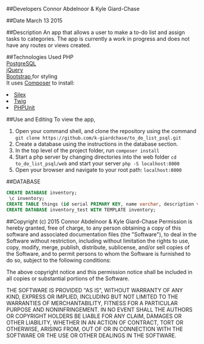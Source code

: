 ##Developers
Connor Abdelnoor & Kyle Giard-Chase

##Date
March 13 2015

##Description
An app that allows a user to make a to-do list and assign tasks to categories. The app is currently a work in progress and does not have any routes or views created.

##Technologies Used
PHP <br>
<a href='http://www.postgresql.org/'>PostgreSQL</a> <br>
<a href='https://developers.google.com/speed/libraries/'>jQuery</a> <br>
<a href='http://getbootstrap.com/'>Bootstrap </a>for styling <br>
It uses <a href='https://getcomposer.org/'>Composer</a> to install:
<li>
<a href='http://silex.sensiolabs.org/'>Silex</a>
</li>
<li><a href='http://twig.sensiolabs.org/'>Twig</a></li>
<li><a href='https://phpunit.de/'>PHPUnit</a></li>

##Use and Editing
To view the app,<br>
1. Open your command shell, and clone the repository using the command `git clone https://github.com/k-giardchase/to_do_list_psql.git`<br>
2. Create a database using the instructions in the database section.
3. In the top level of the project folder, run `composer install`<br>
4. Start a php server by changing directories into the web folder `cd to_do_list_psql/web`
and start your server `php -S localhost:8000`<br>
5. Open your browser and navigate to your root path: `localhost:8000`

##DATABASE
```sql
CREATE DATABASE inventory;
 \c inventory;
CREATE TABLE things (id serial PRIMARY KEY, name varchar, description varchar, keep bool);
CREATE DATABASE inventory_test WITH TEMPLATE inventory;
```

##Copyright (c) 2015 Connor Abdelnoor & Kyle Giard-Chase
Permission is hereby granted, free of charge, to any person obtaining a copy
of this software and associated documentation files (the "Software"), to deal
in the Software without restriction, including without limitation the rights
to use, copy, modify, merge, publish, distribute, sublicense, and/or sell
copies of the Software, and to permit persons to whom the Software is
furnished to do so, subject to the following conditions:

The above copyright notice and this permission notice shall be included in
all copies or substantial portions of the Software.

THE SOFTWARE IS PROVIDED "AS IS", WITHOUT WARRANTY OF ANY KIND, EXPRESS OR
IMPLIED, INCLUDING BUT NOT LIMITED TO THE WARRANTIES OF MERCHANTABILITY,
FITNESS FOR A PARTICULAR PURPOSE AND NONINFRINGEMENT. IN NO EVENT SHALL THE
AUTHORS OR COPYRIGHT HOLDERS BE LIABLE FOR ANY CLAIM, DAMAGES OR OTHER
LIABILITY, WHETHER IN AN ACTION OF CONTRACT, TORT OR OTHERWISE, ARISING FROM,
OUT OF OR IN CONNECTION WITH THE SOFTWARE OR THE USE OR OTHER DEALINGS IN
THE SOFTWARE.
